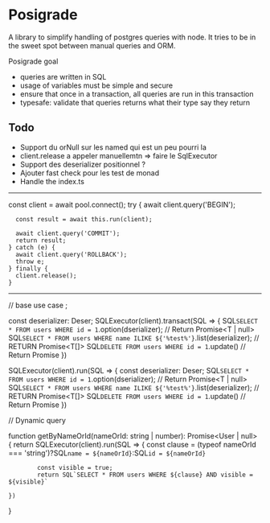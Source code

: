 Posigrade
====

A library to simplify handling of postgres queries with node. It tries to be in 
the sweet spot between manual queries and ORM.

Posigrade goal
  * queries are written in SQL
  * usage of variables must be simple and secure
  * ensure that once in a transaction, all queries are run in this transaction
  * typesafe: validate that queries returns what their type say they return





Todo
---

* Support du orNull sur les named qui est un peu pourri la
* client.release a appeler manuellemtn => faire le SqlExecutor
* Support des deserializer positionnel ?
* Ajouter fast check pour les test de monad
* Handle the index.ts


----

const client = await pool.connect();
try {
await client.query('BEGIN');

      const result = await this.run(client);

      await client.query('COMMIT');
      return result;
    } catch (e) {
      await client.query('ROLLBACK');
      throw e;
    } finally {
      client.release();
    }



---------------------------


// base use case ; 

const deserializer: Deser<T>;
SQLExecutor(client).transact(SQL => {
    SQL`SELECT * FROM users WHERE id = 1`.option(dserializer); // Return Promise<T | null>
    SQL`SELECT * FROM users WHERE name ILIKE ${'%test%'}`.list(deserializer); // RETURN Promise<T[]>
    SQL`DELETE FROM users WHERE id = 1`.update() // Return Promise<void>
})

SQLExecutor(client).run(SQL => {
const deserializer: Deser<T>;
    SQL`SELECT * FROM users WHERE id = 1`.option(dserializer); // Return Promise<T | null>
    SQL`SELECT * FROM users WHERE name ILIKE ${'%test%'}`.list(deserializer); // RETURN Promise<T[]>
    SQL`DELETE FROM users WHERE id = 1`.update() // Return Promise<void>
})

// Dynamic query

function getByNameOrId(nameOrId: string | number): Promise<User | null> {
    return SQLExecutor(client).run(SQL => {
            const clause = (typeof nameOrId === 'string')?SQL`name = ${nameOrId}`:SQL`id = ${nameOrId}`

            const visible = true;
            return SQL`SELECT * FROM users WHERE ${clause} AND visible = ${visible}`

    })
}









